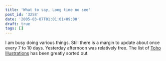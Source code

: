 ```yaml
---
title: 'What to say, Long time no see'
post_id: '3258'
date: '2005-03-07T01:01:01+09:00'
draft: true
tags: []
---
```


I am busy doing various things. Still there is a margin to update about once every 7 to 10 days. Yesterday afternoon was relatively free. The list of [Toho Illustrations](https://danmaq.com/category/products/illustration?tag=touhou) has been greatly sorted out.
